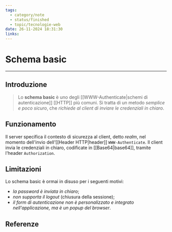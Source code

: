 ```yaml
---
tags:
  - category/note
  - status/finished
  - topic/tecnologie-web
date: 26-11-2024 18:31:30
links:
---
```

# Schema basic
---
## Introduzione
> Lo **schema basic** è uno degli [[WWW-Authenticate|schemi di autenticazione]] [[HTTP]] più comuni. Si tratta di un metodo _semplice e poco sicuro_, che _richiede al client di inviare le credenziali in chiaro_.

## Funzionamento
Il server specifica il contesto di sicurezza al client, detto _realm_, nel momento dell'invio dell'[[Header HTTP|header]] `WWW-Authenticate`. Il client invia le credenziali in chiaro, codificate in [[Base64|base64]], tramite l'header `Authorization`.

## Limitazioni
Lo schema basic è ormai in disuso per i seguenti motivi:
- _la password è inviata in chiaro_;
- _non supporta il logout_ (chiusura della sessione);
- _il form di autenticazione non è personalizzato e integrato nell'applicazione, ma è un popup del browser_.

## Referenze